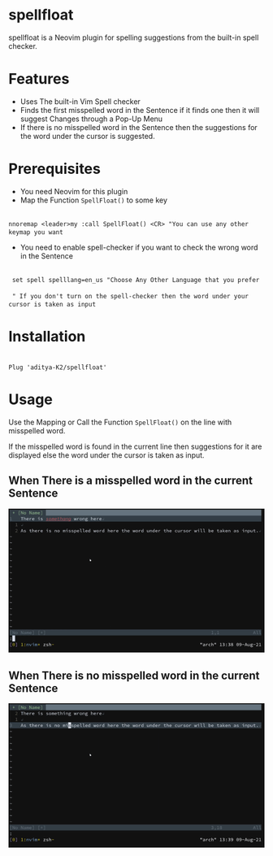 # spellfloat

spellfloat is a Neovim plugin for spelling suggestions from the built-in spell checker.

# Features

- Uses The built-in Vim Spell checker
- Finds the first misspelled word in the Sentence if it finds one then it will suggest Changes through a Pop-Up Menu
- If there is no misspelled word in the Sentence then the suggestions for the word under the cursor is suggested.

# Prerequisites

- You need Neovim for this plugin
- Map the Function `SpellFloat()` to some key

```vim

nnoremap <leader>my :call SpellFloat() <CR> "You can use any other keymap you want

```
- You need to enable spell-checker if you want to check the wrong word in the Sentence

```vim

 set spell spelllang=en_us "Choose Any Other Language that you prefer

 " If you don't turn on the spell-checker then the word under your cursor is taken as input

```
# Installation

```vim

Plug 'aditya-K2/spellfloat'

```

# Usage

Use the Mapping or Call the Function `SpellFloat()` on the line with misspelled word.

If the misspelled word is found in the current line then suggestions for it are displayed else the word under the cursor is taken as input.

## When There is a misspelled word in the current Sentence

![Spell suggestions with misspelled words](./demo1.gif)

## When There is no misspelled word in the current Sentence

![Spell suggestions with no misspelled words](./demo.gif)
